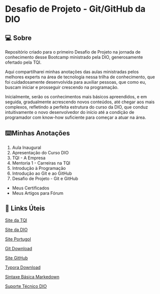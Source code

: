 # Desafio de Projeto - Git/GitHub da DIO
<p align="center">
  <https://github.com/ContiRodrigues/dio-desafio-github-primeiro-repositorio/blob/main/Logo%20TQI%20Bootcamp%20DIO.png>
    </p>




## :computer:  Sobre

Repositório criado para o primeiro Desafio de Projeto na jornada de conhecimento desse Bootcamp ministrado pela DIO, generosamente ofertado pela TQI.

Aqui compartilharei minhas anotações das aulas ministradas pelos melhores experts na área de tecnologia nessa trilha de conhecimento, que foi cuidadosamente desenvolvida para auxiliar pessoas, que como eu, buscam iniciar e prosseguir crescendo na programação.

Inicialmente, serão os conhecimentos mais básicos apreendidos, e em seguida, gradualmente acrescendo novos conteúdos, até chegar aos mais complexos, refletindo a perfeita estrutura do curso da DIO, que conduz intuitivamente o novo desenvolvedor do início até a condição de programador com know-how suficiente para começar a atuar na área.

## :keyboard:Minhas Anotações

1. Aula Inaugural
2. Apresentação do Curso DIO
3. TQI - A Empresa
4. Mentoria 1 - Carreiras na TQI
5. Introdução à Programação
6. Introdução ao Git e ao GitHub
7. Desafio de Projeto - Git e GitHub

- Meus Certificados
- Meus Artigos para Fórum

## :link: Links Úteis
[Site da TQI](https://www.tqi.com.br)

[Site da DIO](https://www.dio.me)

[Site Portugol](https://www.portugol-webstudio.cubos.io)

[Git Download](https://www.git-scm.com/downloads)

[Site GitHub](https://www.github.com)

[Typora Download](https://www.typora.io/)

[Sintaxe Básica Markedown](https://www.markedownguide.org/basic-syntax/)

[Suporte Técnico DIO](https://help.dio.me)


